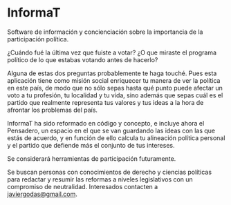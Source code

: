 # InformaT
Software de información y concienciación sobre la importancia de la participación política.

¿Cuándo fué la última vez que fuiste a votar? 
¿O que miraste el programa político de lo que estabas votando antes de hacerlo?

Alguna de estas dos preguntas probablemente te haga touché. Pues esta aplicación tiene como misión social enriquecer tu 
manera de ver la política en este país, de modo que no sólo sepas hasta qué punto puede afectar un voto a tu profesión,
tu localidad y tu vida, sino además que sepas cuál es el partido que realmente representa tus valores y tus ideas a la 
hora de afrontar los problemas del país.

InformaT ha sido reformado en código y concepto, e incluye ahora el Pensadero, un espacio en el que se van guardando las
ideas con las que estás de acuerdo, y en función de ello calcula tu alineación política personal y el partido que defiende 
más el conjunto de tus intereses.

Se considerará herramientas de participación futuramente.

Se buscan personas con conocimientos de derecho y ciencias políticas para redactar y resumir las reformas a niveles 
legislativos con un compromiso de neutralidad. Interesados contacten a javiergodas@gmail.com.
